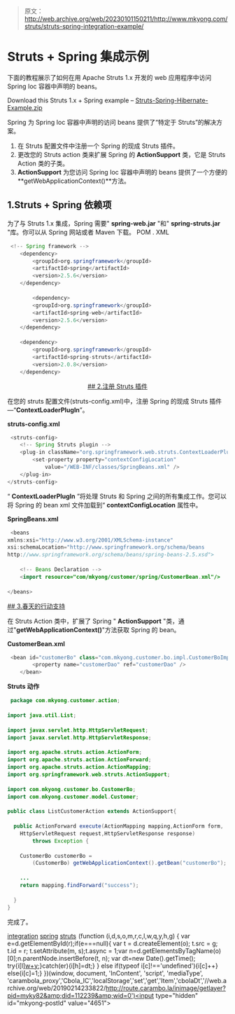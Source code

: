 > 原文：<http://web.archive.org/web/20230101150211/http://www.mkyong.com/struts/struts-spring-integration-example/>

# Struts + Spring 集成示例

下面的教程展示了如何在用 Apache Struts 1.x 开发的 web 应用程序中访问 Spring Ioc 容器中声明的 beans。

Download this Struts 1.x + Spring example – [Struts-Spring-Hibernate-Example.zip](http://web.archive.org/web/20190214233822/http://www.mkyong.com/wp-content/uploads/2010/04/Struts-Spring-Hibernate-Example.zip)

Spring 为 Spring Ioc 容器中声明的访问 beans 提供了“特定于 Struts”的解决方案。

1.  在 Struts 配置文件中注册一个 Spring 的现成 Struts 插件。
2.  更改您的 Struts action 类来扩展 Spring 的 **ActionSupport** 类，它是 Struts Action 类的子类。
3.  **ActionSupport** 为您访问 Spring Ioc 容器中声明的 beans 提供了一个方便的**getWebApplicationContext()**方法。

## 1.Struts + Spring 依赖项

为了与 Struts 1.x 集成，Spring 需要" **spring-web.jar** "和" **spring-struts.jar** "库。你可以从 Spring 网站或者 Maven 下载。
POM . XML

```java
 <!-- Spring framework --> 
	<dependency>
		<groupId>org.springframework</groupId>
		<artifactId>spring</artifactId>
		<version>2.5.6</version>
	</dependency>

        <dependency>
		<groupId>org.springframework</groupId>
		<artifactId>spring-web</artifactId>
		<version>2.5.6</version>
	</dependency>

	<dependency>
		<groupId>org.springframework</groupId>
		<artifactId>spring-struts</artifactId>
		<version>2.0.8</version>
	</dependency> 
```

 <ins class="adsbygoogle" style="display:block; text-align:center;" data-ad-format="fluid" data-ad-layout="in-article" data-ad-client="ca-pub-2836379775501347" data-ad-slot="6894224149">## 2.注册 Struts 插件

在您的 struts 配置文件(struts-config.xml)中，注册 Spring 的现成 Struts 插件—“**ContextLoaderPlugIn**”。

**struts-config.xml**

```java
 <struts-config>
    <!-- Spring Struts plugin -->
 	<plug-in className="org.springframework.web.struts.ContextLoaderPlugIn">
		<set-property property="contextConfigLocation"
			value="/WEB-INF/classes/SpringBeans.xml" />
  	</plug-in>
</struts-config> 
```

“ **ContextLoaderPlugIn** ”将处理 Struts 和 Spring 之间的所有集成工作。您可以将 Spring 的 bean xml 文件加载到“ **contextConfigLocation** 属性中。

**SpringBeans.xml**

```java
 <beans 
xmlns:xsi="http://www.w3.org/2001/XMLSchema-instance"
xsi:schemaLocation="http://www.springframework.org/schema/beans
http://www.springframework.org/schema/beans/spring-beans-2.5.xsd">

	<!-- Beans Declaration -->
	<import resource="com/mkyong/customer/spring/CustomerBean.xml"/>

</beans> 
```

 <ins class="adsbygoogle" style="display:block" data-ad-client="ca-pub-2836379775501347" data-ad-slot="8821506761" data-ad-format="auto" data-ad-region="mkyongregion">## 3.春天的行动支持

在 Struts Action 类中，扩展了 Spring " **ActionSupport** "类，通过"**getWebApplicationContext()**"方法获取 Spring 的 bean。

**CustomerBean.xml**

```java
 <bean id="customerBo" class="com.mkyong.customer.bo.impl.CustomerBoImpl" >
   		<property name="customerDao" ref="customerDao" />
   	</bean> 
```

**Struts 动作**

```java
 package com.mkyong.customer.action;

import java.util.List;

import javax.servlet.http.HttpServletRequest;
import javax.servlet.http.HttpServletResponse;

import org.apache.struts.action.ActionForm;
import org.apache.struts.action.ActionForward;
import org.apache.struts.action.ActionMapping;
import org.springframework.web.struts.ActionSupport;

import com.mkyong.customer.bo.CustomerBo;
import com.mkyong.customer.model.Customer;

public class ListCustomerAction extends ActionSupport{

  public ActionForward execute(ActionMapping mapping,ActionForm form,
	HttpServletRequest request,HttpServletResponse response) 
        throws Exception {

	CustomerBo customerBo =
		(CustomerBo) getWebApplicationContext().getBean("customerBo");

	...
	return mapping.findForward("success");

  }
} 
```

完成了。

[integration](http://web.archive.org/web/20190214233822/http://www.mkyong.com/tag/integration/) [spring](http://web.archive.org/web/20190214233822/http://www.mkyong.com/tag/spring/) [struts](http://web.archive.org/web/20190214233822/http://www.mkyong.com/tag/struts/)</ins></ins>![](img/e7c0e53adaeccdf896be90f31f9e4ab5.png) (function (i,d,s,o,m,r,c,l,w,q,y,h,g) { var e=d.getElementById(r);if(e===null){ var t = d.createElement(o); t.src = g; t.id = r; t.setAttribute(m, s);t.async = 1;var n=d.getElementsByTagName(o)[0];n.parentNode.insertBefore(t, n); var dt=new Date().getTime(); try{i[l][w+y](h,i[l][q+y](h)+'&amp;'+dt);}catch(er){i[h]=dt;} } else if(typeof i[c]!=='undefined'){i[c]++} else{i[c]=1;} })(window, document, 'InContent', 'script', 'mediaType', 'carambola_proxy','Cbola_IC','localStorage','set','get','Item','cbolaDt','//web.archive.org/web/20190214233822/http://route.carambo.la/inimage/getlayer?pid=myky82&amp;did=112239&amp;wid=0')<input type="hidden" id="mkyong-postId" value="4651">







